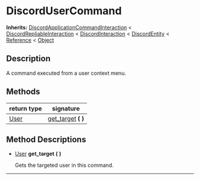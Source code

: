   
# DiscordUserCommand
  
**Inherits:** [DiscordApplicationCommandInteraction](./class_discordapplicationcommandinteraction.md) < [DiscordRepliableInteraction](./class_discordrepliableinteraction.md) < [DiscordInteraction](./class_discordinteraction.md) < [DiscordEntity](./class_discordentity.md) < [Reference](https://docs.godotengine.org/en/3.5/classes/class_reference.html) < [Object](https://docs.godotengine.org/en/3.5/classes/class_object.html)  
  
  
## Description
  
A command executed from a user context menu.  
  
## Methods
  
| return type             | signature                                      |
|-------------------------|------------------------------------------------|
| [User](./class_user.md) | [get\_target](#method-get-target) **(**  **)** |  
  
## Method Descriptions
  
- <a name="method-get-target"></a>[User](./class_user.md) **get\_target** **(**  **)**  
  
	Gets the targeted user in this command.  
________________

  
